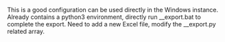 This is a good configuration can be used directly in the Windows instance. Already contains a python3 environment, directly run __export.bat to complete the export. Need to add a new Excel file, modify the __export.py related array.

